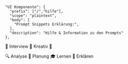 
```
"UI Komponente": {
  "prefix": ["/","hilfe"],
  "scope": "plaintext",
  "body": [
    "Prompt Snippets Erklärung:",
  ],
  "description": "Hilfe & Information zu den Prompts"
},
```

🎤 Interview
🎨 Kreativ
💬


🔍 Analyse
📅 Planung
🎓 Lernen
🧠 Erklären
